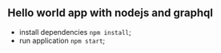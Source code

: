 ## Hello world app with nodejs and graphql

- install dependencies `npm install`;
- run application `npm start`;
